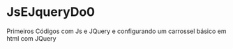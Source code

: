 # JsEJqueryDo0
Primeiros Códigos com Js e JQuery e configurando um carrossel básico em html com JQuery
